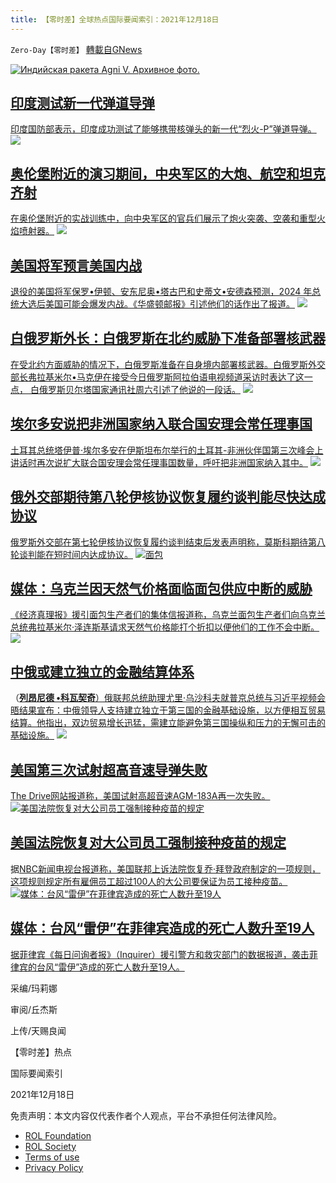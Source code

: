 ```yaml
---
title: 【零时差】全球热点国际要闻索引：2021年12月18日
---
```

`Zero-Day【零时差】` [轉載自GNews](https://gnews.org/zh-hans/1768006/)

[![Индийская ракета Agni V. Архивное фото.](https://cdn.sputniknews.cn/img/102707/32/1027073270_152:0:1303:811_638x450_80_0_0_fbb1a8aeb5ef8a9b26326475e60462bb.jpg "Индийская ракета Agni V. Архивное фото.")](https://sputniknews.cn/military/202112181034996515/)
## [印度测试新一代弹道导弹](https://sputniknews.cn/military/202112181034996515/)

[印度国防部表示，印度成功测试了能够携带核弹头的新一代“烈火-P”弹道导弹。](https://sputniknews.cn/military/202112181034996515/)
![](https://assets.gnews.org/wp-content/uploads/2021/12/9C0CCE4C-3B94-4CDC-9383-47B7B6E414FB.png)
## [奥伦堡附近的演习期间，中央军区的大炮、航空和坦克齐射](https://sputniknews.cn/video/202112181034996507/)

[在奥伦堡附近的实战训练中，向中央军区的官兵们展示了炮火突袭、空袭和重型火焰喷射器。](https://sputniknews.cn/video/202112181034996507/)
![](https://assets.gnews.org/wp-content/uploads/2021/12/E55C6901-ECD9-4913-BCBC-103C352EBE66.png)
## [美国将军预言美国内战](https://sputniknews.cn/society/202112181034996466/)

[退役的美国将军保罗•伊顿、安东尼奥•塔古巴和史蒂文•安德森预测，2024 年总统大选后美国可能会爆发内战。《华盛顿邮报》引述他们的话作出了报道。](https://sputniknews.cn/society/202112181034996466/)
[![](https://cdn.sputniknews.cn/img/07e4/0b/0b/1032508901_174:0:3000:1993_638x450_80_0_0_bb5466c11e4ecb2775d6a360b03c0137.jpg)](https://sputniknews.cn/military/202112181034996460/)
## [白俄罗斯外长：白俄罗斯在北约威胁下准备部署核武器](https://sputniknews.cn/military/202112181034996460/)

[在受北约方面威胁的情况下，白俄罗斯准备在自身境内部署核武器。白俄罗斯外交部长弗拉基米尔•马克伊在接受今日俄罗斯阿拉伯语电视频道采访时表达了这一点， 白俄罗斯贝尔塔国家通讯社周六引述了他说的一段话。](https://sputniknews.cn/military/202112181034996460/)
![](https://assets.gnews.org/wp-content/uploads/2021/12/D0F00702-34F1-4FEA-A9C4-5483D591C071.jpeg)
## [埃尔多安说把非洲国家纳入联合国安理会常任理事国](https://sputniknews.cn/politics/202112181034996442/)

[土耳其总统塔伊普·埃尔多安在伊斯坦布尔举行的土耳其-非洲伙伴国第三次峰会上讲话时再次说扩大联合国安理会常任理事国数量，呼吁把非洲国家纳入其中。](https://sputniknews.cn/politics/202112181034996442/)
![](https://assets.gnews.org/wp-content/uploads/2021/12/2799C0E4-06FD-4FF5-AC5B-DDF9A0637A58.jpeg)
## [俄外交部期待第八轮伊核协议恢复履约谈判能尽快达成协议](https://sputniknews.cn/politics/202112181034996333/)

[俄罗斯外交部在第七轮伊核协议恢复履约谈判结束后发表声明称，莫斯科期待第八轮谈判能在短时间内达成协议。](https://sputniknews.cn/politics/202112181034996333/)
[![面包](https://cdn.sputniknews.cn/img/103160/12/1031601265_0:0:1890:1333_638x450_80_0_0_54060a7ef97783c9dc7068cb30ced92e.jpg "面包")](https://sputniknews.cn/economics/202112181034996169/)
## [媒体：乌克兰因天然气价格面临面包供应中断的威胁](https://sputniknews.cn/economics/202112181034996169/)

[《经济真理报》援引面包生产者们的集体信报道称，乌克兰面包生产者们向乌克兰总统弗拉基米尔·泽连斯基请求天然气价格能打个折扣以便他们的工作不会中断。](https://sputniknews.cn/economics/202112181034996169/)
[![](https://cdn.sputniknews.cn/img/07e5/0c/0f/1034976789_0:0:2904:2048_638x450_80_0_0_78eb6a5c4202933be419d00c2eeaeb5a.jpg)](https://sputniknews.cn/russia_china_relations/202112181034995872/)
## [中俄或建立独立的金融结算体系](https://sputniknews.cn/russia_china_relations/202112181034995872/)

（**[列昂尼德 •科瓦契奇](https://sputniknews.cn/authors/leonid_kovachich/)**[）俄联邦总统助理尤里·乌沙科夫就普京总统与习近平视频会晤结果宣布：中俄领导人支持建立独立于第三国的金融基础设施，以方便相互贸易结算。他指出，双边贸易增长迅猛，需建立能避免第三国操纵和压力的无懈可击的基础设施。](https://sputniknews.cn/russia_china_relations/202112181034995872/)
![](https://assets.gnews.org/wp-content/uploads/2021/12/8F2E4F33-24EC-40F9-978E-6EFC7883AEBE.png)
## [美国第三次试射超高音速导弹失败](https://sputniknews.cn/military/202112181034995656/)

[The Drive网站报道称，美国试射高超音速AGM-183A再一次失败。](https://sputniknews.cn/military/202112181034995656/)
[![美国法院恢复对大公司员工强制接种疫苗的规定](https://sputniknews.cn/img/07e4/0c/1e/1032810772_168:0:3072:2048_638x450_80_0_0_b666fd980818e1d36669a2fa3a402531.jpg "美国法院恢复对大公司员工强制接种疫苗的规定")](https://sputniknews.cn/covid-2019/202112181034995533/)
## [美国法院恢复对大公司员工强制接种疫苗的规定](https://sputniknews.cn/covid-2019/202112181034995533/)

据[NBC新闻电视台报道称，美国联邦上诉法院恢复乔·拜登政府制定的一项规则，这项规则规定所有雇佣员工超过100人的大公司要保证为员工接种疫苗。](https://sputniknews.cn/covid-2019/202112181034995533/)
[![媒体：台风“雷伊”在菲律宾造成的死亡人数升至19人](https://sputniknews.cn/img/07e4/0b/0f/1032530756_152:0:3054:2047_638x450_80_0_0_18b1fd1a17d68b616d1ca382d9202b1d.jpg "媒体：台风“雷伊”在菲律宾造成的死亡人数升至19人")](https://sputniknews.cn/society/202112181034995442/)
## [媒体：台风“雷伊”在菲律宾造成的死亡人数升至19人](https://sputniknews.cn/society/202112181034995442/)

[据菲律宾《每日问询者报》（Inquirer）援引警方和救灾部门的数据报道，袭击菲律宾的台风“雷伊”造成的死亡人数升至19人。](https://sputniknews.cn/society/202112181034995442/)

采编/玛莉娜

审阅/丘杰斯

上传/天赐良闻


【零时差】热点

国际要闻索引

2021年12月18日


 

免责声明：本文内容仅代表作者个人观点，平台不承担任何法律风险。

- [ROL Foundation](https://rolfoundation.org/)
- [ROL Society](https://rolsociety.org/)
- [Terms of use](https://gnews.org/terms-of-use-3/)
- [Privacy Policy](https://gnews.org/privacy-policy/)
